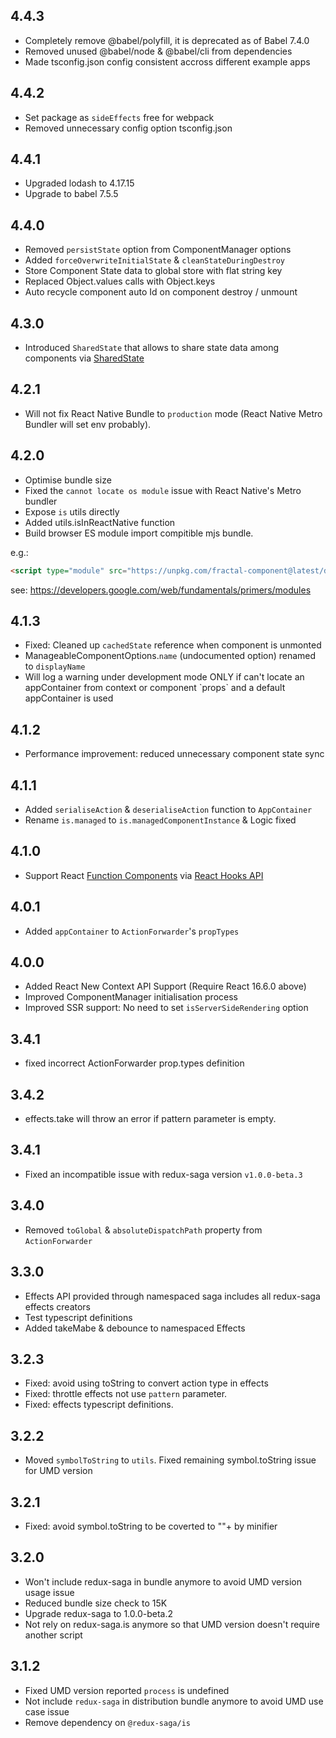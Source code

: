 ## 4.4.3

- Completely remove @babel/polyfill, it is deprecated as of Babel 7.4.0
- Removed unused @babel/node & @babel/cli from dependencies
- Made tsconfig.json config consistent accross different example apps

## 4.4.2

- Set package as `sideEffects` free for webpack
- Removed unnecessary config option tsconfig.json

## 4.4.1

- Upgraded lodash to 4.17.15
- Upgrade to babel 7.5.5

## 4.4.0

- Removed `persistState` option from ComponentManager options
- Added  `forceOverwriteInitialState` & `cleanStateDuringDestroy`
- Store Component State data to global store with flat string key
- Replaced Object.values calls with Object.keys
- Auto recycle component auto Id on component destroy / unmount

## 4.3.0

- Introduced `SharedState` that allows to share state data among components via [SharedState](https://t83714.github.io/fractal-component/api/SharedState.html)

## 4.2.1

- Will not fix React Native Bundle to `production` mode (React Native Metro Bundler will set env probably).

## 4.2.0

- Optimise bundle size
- Fixed the `cannot locate os module` issue with React Native's Metro bundler
- Expose `is` utils directly
- Added utils.isInReactNative function
- Build browser ES module import compitible mjs bundle. 

e.g.:
```html
<script type="module" src="https://unpkg.com/fractal-component@latest/dist/fractal-component.esm.mjs"></script>
```
see: https://developers.google.com/web/fundamentals/primers/modules

## 4.1.3

- Fixed: Cleaned up `cachedState` reference when component is unmonted
- ManageableComponentOptions.`name` (undocumented option) renamed to `displayName`
- Will log a warning under development mode ONLY if can't locate an appContainer from context or component \`props\` and a default appContainer is used 

## 4.1.2 

- Performance improvement: reduced unnecessary component state sync 

## 4.1.1

- Added `serialiseAction` & `deserialiseAction` function to `AppContainer`
- Rename `is.managed` to `is.managedComponentInstance` & Logic fixed

## 4.1.0

- Support React [Function Components](https://reactjs.org/docs/components-and-props.html#function-and-class-components) via [React Hooks API](https://reactjs.org/docs/hooks-custom.html)

## 4.0.1

- Added `appContainer` to `ActionForwarder`'s `propTypes`

## 4.0.0

- Added React New Context API Support (Require React 16.6.0 above)
- Improved ComponentManager initialisation process
- Improved SSR support: No need to set `isServerSideRendering` option

## 3.4.1

- fixed incorrect ActionForwarder prop.types definition

## 3.4.2

- effects.take will throw an error if pattern parameter is empty.

## 3.4.1

- Fixed an incompatible issue with redux-saga version `v1.0.0-beta.3`

## 3.4.0

- Removed `toGlobal` & `absoluteDispatchPath` property from `ActionForwarder`

## 3.3.0

- Effects API provided through namespaced saga includes all redux-saga effects creators
- Test typescript definitions
- Added takeMabe & debounce to namespaced Effects 

## 3.2.3

- Fixed: avoid using toString to convert action type in effects
- Fixed: throttle effects not use `pattern` parameter.
- Fixed: effects typescript definitions.

## 3.2.2

-   Moved `symbolToString` to `utils`. Fixed remaining symbol.toString issue for UMD version

## 3.2.1

-   Fixed: avoid symbol.toString to be coverted to ""+ by minifier

## 3.2.0

-   Won't include redux-saga in bundle anymore to avoid UMD version usage issue
-   Reduced bundle size check to 15K
-   Upgrade redux-saga to 1.0.0-beta.2
-   Not rely on redux-saga.is anymore so that UMD version doesn't require another script

## 3.1.2

-   Fixed UMD version reported `process` is undefined
-   Not include `redux-saga` in distribution bundle anymore to avoid UMD use case issue
-   Remove dependency on `@redux-saga/is`
